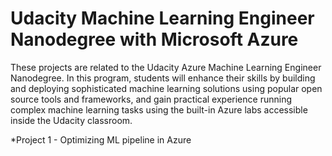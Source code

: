 # Udacity Machine Learning Engineer Nanodegree with Microsoft Azure

These projects are related to the Udacity Azure Machine Learning Engineer Nanodegree. 
In this program, students will enhance their skills by building and deploying sophisticated machine learning solutions using popular open source tools and frameworks, and gain practical experience running complex machine learning tasks using the built-in Azure labs accessible inside the Udacity classroom.

*Project 1 - Optimizing ML pipeline in Azure